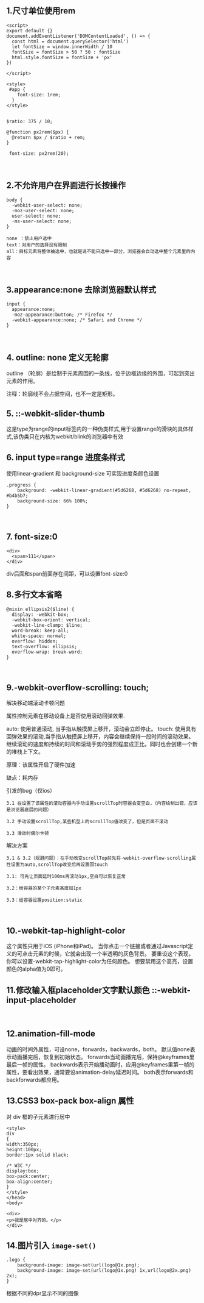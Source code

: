 ## 1.尺寸单位使用rem

```
<script>
export default {}
document.addEventListener('DOMContentLoaded', () => {
  const html = document.querySelector('html')
  let fontSize = window.innerWidth / 10
  fontSize = fontSize > 50 ? 50 : fontSize
  html.style.fontSize = fontSize + 'px'
})

</script>
 
<style>
 #app {
    font-size: 1rem;
  }
</style>


$ratio: 375 / 10;

@function px2rem($px) {
  @return $px / $ratio + rem;
}

 font-size: px2rem(20);
```
&nbsp;

## 2.不允许用户在界面进行长按操作
```
body {
  -webkit-user-select: none;
  -moz-user-select: none;
  user-select: none;
  -ms-user-select: none;
}

none ：禁止用户选中
text：对用户的选择没有限制
all：目标元素将整体被选中，也就是说不能只选中一部分，浏览器会自动选中整个元素里的内容
```
&nbsp;
## 3.appearance:none 去除浏览器默认样式
```
input {
  appearance:none;
  -moz-appearance:button; /* Firefox */
  -webkit-appearance:none; /* Safari and Chrome */
}
```
&nbsp;
## 4. outline: none 定义无轮廓

outline （轮廓）是绘制于元素周围的一条线，位于边框边缘的外围，可起到突出元素的作用。

注释：轮廓线不会占据空间，也不一定是矩形。
&nbsp;
## 5. ::-webkit-slider-thumb

这是type为range的input标签内的一种伪类样式,用于设置range的滑块的具体样式,该伪类只在内核为webkit/blink的浏览器中有效
&nbsp;
## 6. input type=range 进度条样式

使用linear-gradient 和 background-size 可实现进度条颜色设置

```
.progress {
    background: -webkit-linear-gradient(#5d6268, #5d6268) no-repeat, #b4b5b7;
    background-size: 66% 100%;
}
```
&nbsp;
## 7. font-size:0

```
<div>
  <span>111</span>
</div>
```
div后面和span前面存在间距，可以设置font-size:0
&nbsp;
## 8.多行文本省略

```
@mixin ellipsis2($line) {
  display: -webkit-box;
  -webkit-box-orient: vertical;
  -webkit-line-clamp: $line;
  word-break: keep-all;
  white-space: normal;
  overflow: hidden;
  text-overflow: ellipsis;
  overflow-wrap: break-word;
}
```
&nbsp;
## 9.-webkit-overflow-scrolling: touch;

解决移动端滚动卡顿问题

属性控制元素在移动设备上是否使用滚动回弹效果.

auto: 使用普通滚动, 当手指从触摸屏上移开，滚动会立即停止。
touch: 使用具有回弹效果的滚动,当手指从触摸屏上移开，内容会继续保持一段时间的滚动效果。继续滚动的速度和持续的时间和滚动手势的强烈程度成正比。同时也会创建一个新的堆栈上下文。

原理：该属性开启了硬件加速

缺点：耗内存

引发的bug（仅ios）

    3.1 在设置了该属性的滚动容器内手动设置scrollTop时容器会变空白，（内容绘制出错，应该是浏览器底层的问题）

    3.2 手动设置scrollTop,某些机型上的scrollTop值改变了，但是页面不滚动

    3.3 滑动时偶尔卡顿

解决方案

    3.1 & 3.2（规避问题）：在手动改变scrollTop前先将-webkit-overflow-scrolling属性设置为auto,scrollTop改变后再设置回touch

    3.1: 可先让页面延时100ms再滚动1px,空白可以恢复正常

    3.2：给容器的某个子元素高度加1px

    3.3：给容器设置position:static
&nbsp;
## 10.-webkit-tap-highlight-color

这个属性只用于iOS (iPhone和iPad)。
当你点击一个链接或者通过Javascript定义的可点击元素的时候，它就会出现一个半透明的灰色背景。
要重设这个表现，你可以设置-webkit-tap-highlight-color为任何颜色。
想要禁用这个高亮，设置颜色的alpha值为0即可。
&nbsp;
## 11.修改输入框placeholder文字默认颜色  ::-webkit-input-placeholder
&nbsp;
## 12.animation-fill-mode
动画的时间外属性，可设none，forwards，backwards，both。
默认值none表示动画播完后，恢复到初始状态。
forwards当动画播完后，保持@keyframes里最后一帧的属性。
backwards表示开始播动画时，应用@keyframes里第一帧的属性，要看出效果，通常要设animation-delay延迟时间。
both表示forwards和backforwards都应用。
&nbsp;
## 13.CSS3 box-pack box-align 属性
对 div 框的子元素进行居中
```
<style> 
div
{
width:350px;
height:100px;
border:1px solid black;

/* W3C */
display:box;
box-pack:center;
box-align:center;
}
</style>
</head>
<body>

<div>
<p>我是居中对齐的。</p>
</div>
```

## 14.图片引入 `image-set()`
```
.logo {
    background-image: image-set(url(logo@1x.png);
    background-image: image-set(url(logo@1x.png) 1x,url(logo@2x.png) 2x);
}
```
根据不同的dpr显示不同的图像
